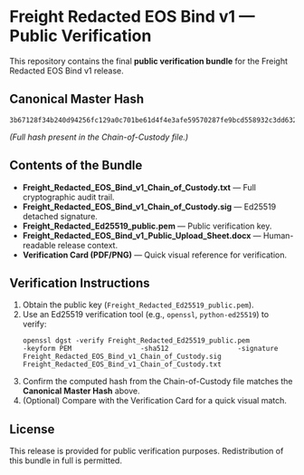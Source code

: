 # Freight Redacted EOS Bind v1 — Public Verification

This repository contains the final **public verification bundle** for the Freight Redacted EOS Bind v1 release.

## Canonical Master Hash

```
3b67128f34b240d94256fc129a0c701be61d4f4e3afe59570287fe9bcd558932c3dd63287986e82b9aaf19da65ba00e202b2e42c285c6f5f1a58845608eebbbc
```

*(Full hash present in the Chain-of-Custody file.)*

## Contents of the Bundle

- **Freight_Redacted_EOS_Bind_v1_Chain_of_Custody.txt** — Full cryptographic audit trail.
- **Freight_Redacted_EOS_Bind_v1_Chain_of_Custody.sig** — Ed25519 detached signature.
- **Freight_Redacted_Ed25519_public.pem** — Public verification key.
- **Freight_Redacted_EOS_Bind_v1_Public_Upload_Sheet.docx** — Human-readable release context.
- **Verification Card (PDF/PNG)** — Quick visual reference for verification.

## Verification Instructions

1. Obtain the public key (`Freight_Redacted_Ed25519_public.pem`).
2. Use an Ed25519 verification tool (e.g., `openssl`, `python-ed25519`) to verify:
   ```
   openssl dgst -verify Freight_Redacted_Ed25519_public.pem                 -keyform PEM                 -sha512                 -signature Freight_Redacted_EOS_Bind_v1_Chain_of_Custody.sig                 Freight_Redacted_EOS_Bind_v1_Chain_of_Custody.txt
   ```
3. Confirm the computed hash from the Chain-of-Custody file matches the **Canonical Master Hash** above.
4. (Optional) Compare with the Verification Card for a quick visual match.

## License

This release is provided for public verification purposes. Redistribution of this bundle in full is permitted.
